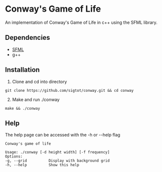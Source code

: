 # Conway's Game of Life
An implementation of Conway's Game of Life in c++ using the SFML library.

## Dependencies
* [SFML](https://www.sfml-dev.org/)
* g++

## Installation
1. Clone and cd into directory

`git clone https://github.com/sigtot/conway.git && cd conway`

2. Make and run ./conway

`make && ./conway`

## Help
The help page can be accessed with the -h or --help flag
```
Conway's game of life

Usage: ./conway [-d height width] [-f frequency]
Options:
-g, --grid          Display with background grid
-h, --help          Show this help
```
